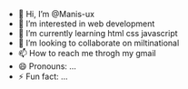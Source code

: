 - 👋 Hi, I’m @Manis-ux
- 👀 I’m interested in web development
- 🌱 I’m currently learning html css javascript
- 💞️ I’m looking to collaborate on miltinational
- 📫 How to reach me throgh my gmail
- 😄 Pronouns: ...
- ⚡ Fun fact: ...

<!---
Manis-ux/Manis-ux is a ✨ special ✨ repository because its `README.md` (this file) appears on your GitHub profile.
You can click the Preview link to take a look at your changes.
--->

